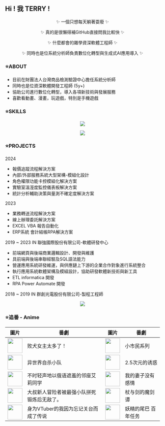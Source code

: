 ## Hi ! 我 TERRY !

<p align="center">
  ✨ 一個只想每天躺著耍廢 ✨
</p>
<p align="center">
  ✨ 真的是很懶得補GitHub直接問我比較快 ✨
</p>
<p align="center">
  ✨ 什麼都會的雜學資深軟體工程師 ✨
</p>
<p align="center">
  ✨ 同時也是位系統分析師負責數位化轉型與生成式AI應用導入 ✨
</p>

### ⭐ABOUT

* 目前在財團法人台灣商品檢測驗證中心擔任系統分析師
* 同時也是位資深軟體開發工程師 (5y+)
* 協助公司進行數位化轉型，導入各項新技術與發展服務
* 喜歡看動畫、漫畫，玩遊戲，特別是手機遊戲


### ⭐SKILLS

<p align="center">
  <a href="https://skillicons.dev">
    <img src="https://skillicons.dev/icons?i=js,html,css,tailwind,bootstrap,vue,vite,figma,git,github" />
  </a>
</p>

<p align="center">
  <a href="https://skillicons.dev">
    <img src="https://skillicons.dev/icons?i=php,py,r,dotnet,laravel,vscode,visualstudio,eclipse" />
  </a>
</p>


### ⭐PROJECTS
  2024
  * 報價追蹤流程解決方案
  * 內部/外部服務系統大型架構-模組化設計
  * 角色權限功能卡控模組化解決方案
  * 實驗室溫溼度監控儀表板解決方案
  * 統計分析輔助決策與量測不確定度解決方案
    
  2023
  * 業務轉送流程解決方案
  * 線上辦理委託解決方案
  * EXCEL VBA 報告自動化
  * ERP系統 會計結帳RPA解決方案
    
  2019 ~ 2023 IN 聯強國際股份有限公司-軟體研發中心
  * 前端網頁與後端商業邏輯設計、開發與維護
  * 具前端與後端串聯經驗及SQL語法能力
  * 營運應用系統研發維運，與供應鏈上下游的企業合作對象進行系統整合
  * 執行應用系統軟體架構及模組設計，協助研發軟體新技術與新工具
  * ETL informatica 開發
  * RPA Power Automate 開發

  2018 ~ 2019 IN 群創光電股份有限公司-製程工程師

  
<p align="center">
  <a href="https://github.com/terry455217/terry455217">
    <img align="center" src="https://github-readme-stats.vercel.app/api/top-langs/?username=terry455217&hide=java,html,tex&title_color=ffffff&text_color=c9cacc&icon_color=2bbc8a&bg_color=1d1f21&langs_count=3" />
  </a>
</p>



### ⭐追番 - Anime

| 圖片 | 番劇 | 圖片 | 番劇 |
| --- | --- | --- | --- |
| <img src="https://lain.bgm.tv/r/100/pic/cover/l/e4/dc/464376_NsZRw.jpg" width="48"> | 败犬女主太多了！ | <img src="https://lain.bgm.tv/r/100/pic/cover/l/e2/f4/474906_qcssq.jpg" width="48"> | 小市民系列 |
| <img src="https://lain.bgm.tv/r/100/pic/cover/l/00/ae/444046_9b5bM.jpg" width="48"> | 异世界自杀小队 | <img src="https://lain.bgm.tv/r/100/pic/cover/l/53/13/410346_MmQCm.jpg" width="48"> | 2.5次元的诱惑 |
| <img src="https://lain.bgm.tv/r/100/pic/cover/l/7c/8e/424883_BpzVb.jpg" width="48"> | 不时轻声地以俄语遮羞的邻座艾莉同学 | <img src="https://lain.bgm.tv/r/100/pic/cover/l/ce/50/482776_G98Y9.jpg" width="48"> | 我的妻子没有感情 |
| <img src="https://lain.bgm.tv/r/100/pic/cover/l/6a/45/427059_1V5vV.jpg" width="48"> | 大叔新人冒险者被最强小队拼死锻炼后无敌了。 | <img src="https://lain.bgm.tv/r/100/pic/cover/l/6d/e5/479477_19844.jpg" width="48"> | 杖与剑的魔剑谭 |
| <img src="https://lain.bgm.tv/r/100/pic/cover/l/fb/28/416320_Iprrq.jpg" width="48"> | 身为VTuber的我因为忘记关台而成了传说 | <img src="https://lain.bgm.tv/r/100/pic/cover/l/e8/2c/349093_DJuws.jpg" width="48"> | 妖精的尾巴 百年任务 |
